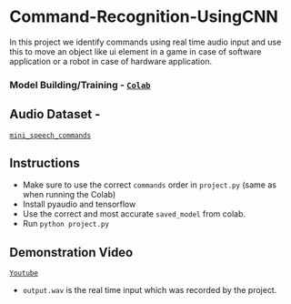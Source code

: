 # Command-Recognition-UsingCNN
In this project we identify commands using real time audio input and use this to move an object like ui element in a game in case of software application or a robot in case of hardware application. 
### Model Building/Training - [`Colab`](https://colab.research.google.com/drive/1XaTSZGzVYQpaLRyFmyfgAgJYYml79OmJ?usp=share_link)


## Audio Dataset - 
[`mini_speech_commands`](https://www.tensorflow.org/datasets/catalog/speech_commands)

## Instructions
- Make sure to use the correct `commands` order in `project.py` (same as when running the Colab)
- Install pyaudio and tensorflow
- Use the correct and most accurate `saved_model` from colab.
- Run `python project.py`

## Demonstration Video
[`Youtube`](https://www.youtube.com/watch?v=j6SwGo7qv20)

- `output.wav` is the real time input which was recorded by the project.